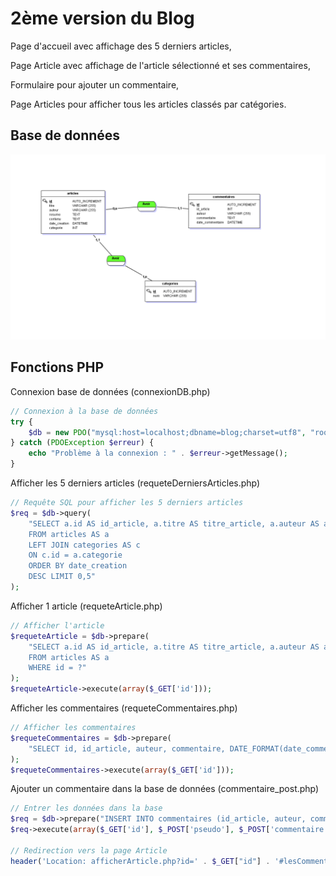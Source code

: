 # 2ème version du Blog

Page d'accueil avec affichage des 5 derniers articles,

Page Article avec affichage de l'article sélectionné et ses commentaires,

Formulaire pour ajouter un commentaire,

Page Articles pour afficher tous les articles classés par catégories.

## Base de données

![image](images/mcdBlog2.png)

## Fonctions PHP

Connexion base de données (connexionDB.php)
```php
// Connexion à la base de données
try {
    $db = new PDO("mysql:host=localhost;dbname=blog;charset=utf8", "root", "");
} catch (PDOException $erreur) {
    echo "Problème à la connexion : " . $erreur->getMessage();
}
```
Afficher les 5 derniers articles (requeteDerniersArticles.php)
```php
// Requête SQL pour afficher les 5 derniers articles
$req = $db->query(
    "SELECT a.id AS id_article, a.titre AS titre_article, a.auteur AS auteur_article, DATE_FORMAT(a.date_creation, 'Le %d/%m/%Y à %Hh%i') AS date_creation_fr, a.categorie AS categorie_article, c.id AS id_categorie 
    FROM articles AS a
    LEFT JOIN categories AS c
    ON c.id = a.categorie
    ORDER BY date_creation 
    DESC LIMIT 0,5"
);
```
Afficher 1 article (requeteArticle.php)
```php
// Afficher l'article
$requeteArticle = $db->prepare(
    "SELECT a.id AS id_article, a.titre AS titre_article, a.auteur AS auteur_article, a.contenu AS article_contenu, DATE_FORMAT(a.date_creation, 'Le %d/%m/%Y à %Hh%i') ASdate_creation_fr, a.categorie AS categorie_article 
    FROM articles AS a 
    WHERE id = ?"
);
$requeteArticle->execute(array($_GET['id']));
```
Afficher les commentaires (requeteCommentaires.php)
```php
// Afficher les commentaires
$requeteCommentaires = $db->prepare(
    "SELECT id, id_article, auteur, commentaire, DATE_FORMAT(date_commentaire, 'Le %d/%m/%Y à %Hh%i') AS date_commentaire_fr FROM commentaires WHERE id_article = ? ORDER BY date_commentaire DESC"
);
$requeteCommentaires->execute(array($_GET['id']));
```
Ajouter un commentaire dans la base de données (commentaire_post.php)
```php
// Entrer les données dans la base
$req = $db->prepare("INSERT INTO commentaires (id_article, auteur, commentaire, date_commentaire) VALUES(?, ?, ?, NOW())");
$req->execute(array($_GET['id'], $_POST['pseudo'], $_POST['commentaire']));

// Redirection vers la page Article
header('Location: afficherArticle.php?id=' . $_GET["id"] . '#lesCommentaires');
```